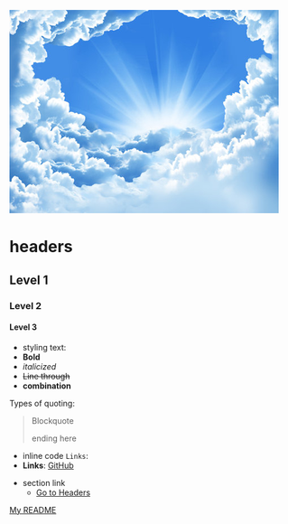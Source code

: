 ![Image of clouds](/images/clouds.png)

# headers
## Level 1
### Level 2
#### Level 3
- styling text:
- **Bold**
- *italicized*
- ~~Line through~~
- **combination**


Types of quoting:
 > Blockquote 
  >
  > ending here
* inline code `Links`:
* **Links**:
  [GitHub](https://github.com)
- section link
  - [Go to Headers](#headers)


[My README](README.md)
